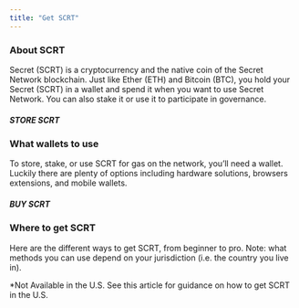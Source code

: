 ```yaml
---
title: "Get SCRT"
---
```






<column class=" get-scrt__cover">

<block>

<get-scrt-hero></get-scrt-hero>

</block>

</column>





<column class="spacer-s page-ecosystem__apply" >

<block class="">

<div class="get-scrt__spacer">

### About SCRT
    
<p class="get-scrt__p">Secret (SCRT) is a cryptocurrency and the native coin of the Secret Network blockchain. Just like Ether (ETH) and Bitcoin (BTC), you hold your Secret (SCRT) in a wallet and spend it when you want to use Secret Network. You can also stake it or use it to participate in governance.</p>
    
</div>

</block>

</column>









<column class="spacer-s" >

<block class="">

<div class="get-scrt__spacer">

##### STORE SCRT

### What wallets to use
    
<p class="get-scrt__p">To store, stake, or use SCRT for gas on the network, you’ll need a wallet. Luckily there are plenty of options including hardware solutions, browsers extensions, and mobile wallets.</p>
    
</div>

</block>

</column>











<column>

<block>

<div class="get-scrt__spacer">

##### BUY SCRT

### Where to get SCRT
    
<p class="get-scrt__p">Here are the different ways to get SCRT, from beginner to pro. Note: what methods you can use depend on your jurisdiction (i.e. the country you live in).</p>
    
</div>

<get-scrt-buy pathId="1"></get-scrt-buy>

<p class="get-scrt__p-small">*Not Available in the U.S. See <a>this article</a> for guidance on how to get SCRT in the U.S.</p>

<get-scrt-buy pathId="2"></get-scrt-buy>
<get-scrt-buy pathId="3"></get-scrt-buy>

</block>

</column>









<column class="">

<block>

<get-scrt-buy></get-scrt-buy>

</block>

</column>









<column class="spacer-s">

<block>

<new-home-mission-ctas>
    
</new-home-mission-ctas>

</block>

</column>